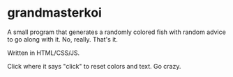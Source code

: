 # grandmasterkoi
A small program that generates a randomly colored fish with random advice to go along with it. No, really. That's it.

Written in HTML/CSS/JS.

Click where it says "click" to reset colors and text. Go crazy.
